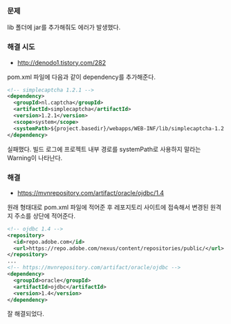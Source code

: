 ### 문제
lib 폴더에 jar를 추가해줘도 에러가 발생했다.

### 해결 시도

- http://denodo1.tistory.com/282

pom.xml 파일에 다음과 같이 dependency를 추가해준다.

```xml
<!-- simplecaptcha 1.2.1 -->
<dependency>
  <groupId>nl.captcha</groupId>
  <artifactId>simplecaptcha</artifactId>
  <version>1.2.1</version>
  <scope>system</scope>
  <systemPath>${project.basedir}/webapps/WEB-INF/lib/simplecaptcha-1.2.1.jar</systemPath>
</dependency>
```

실패했다. 빌드 로그에 프로젝트 내부 경로를 systemPath로 사용하지 말라는 Warning이 나타난다.

### 해결

- https://mvnrepository.com/artifact/oracle/ojdbc/1.4

원래 형태대로 pom.xml 파일에 적어준 후 레포지토리 사이트에 접속해서 변경된 원격지 주소를 상단에 적어준다.

```xml
<!-- ojdbc 1.4 -->
<repository>
  <id>repo.adobe.com</id>
  <url>https://repo.adobe.com/nexus/content/repositories/public/</url>
</repository>
...
<!-- https://mvnrepository.com/artifact/oracle/ojdbc -->
<dependency>
  <groupId>oracle</groupId>
  <artifactId>ojdbc</artifactId>
  <version>1.4</version>
</dependency>
```

잘 해결되었다.
